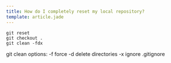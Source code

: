 ```yaml
---
title: How do I completely reset my local repository?
template: article.jade
---
```


```
git reset
git checkout .
git clean -fdx
```

git clean options:
-f      force
-d      delete directories
-x      ignore .gitignore